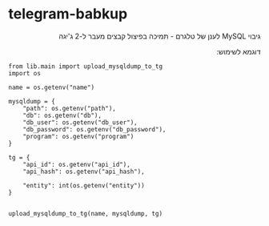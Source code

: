 # telegram-babkup
<div dir="rtl" text-align="right">
גיבוי MySQL לענן של טלגרם
- תמיכה בפיצול קבצים מעבר ל-2 ג'יגה


דוגמא לשימוש:
<div dir="ltr" text-align="left">

    from lib.main import upload_mysqldump_to_tg
    import os

    name = os.getenv("name")

    mysqldump = {
        "path": os.getenv("path"),
        "db": os.getenv("db"),
        "db_user": os.getenv("db_user"),
        "db_password": os.getenv("db_password"),
        "program": os.getenv("program")
    }

    tg = {
        "api_id": os.getenv("api_id"),
        "api_hash": os.getenv("api_hash"),

        "entity": int(os.getenv("entity"))
    }


    upload_mysqldump_to_tg(name, mysqldump, tg)
